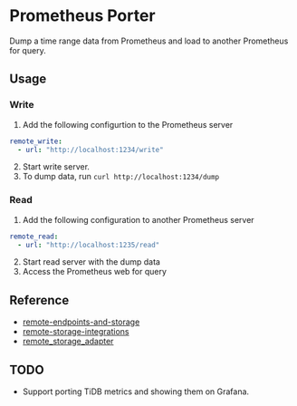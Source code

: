 # Prometheus Porter

Dump a time range data from Prometheus and load to another Prometheus for query. 

## Usage

### Write

1. Add the following configurtion to the Prometheus server

```yaml
remote_write:
  - url: "http://localhost:1234/write"
```

2. Start write server.
3. To dump data, run `curl http://localhost:1234/dump`


### Read

1. Add the following configuration to another Prometheus server

```yaml
remote_read:
  - url: "http://localhost:1235/read"
```

2. Start read server with the dump data
3. Access the Prometheus web for query

## Reference 

+ [remote-endpoints-and-storage](https://prometheus.io/docs/operating/integrations/#remote-endpoints-and-storage)
+ [remote-storage-integrations](https://prometheus.io/docs/prometheus/latest/storage/#remote-storage-integrations)
+ [remote_storage_adapter](https://github.com/prometheus/prometheus/tree/master/documentation/examples/remote_storage/remote_storage_adapter)

## TODO

+ Support porting TiDB metrics and showing them on Grafana.